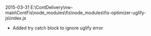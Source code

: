2015-03-31
E:\ContDelivery\nw-main\ContFis\node_modules\fis\node_modules\fis-optimizer-uglify-js\index.js

- Added try catch block to ignore uglify error
